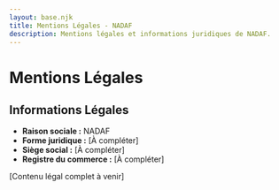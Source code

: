 ```yaml
---
layout: base.njk
title: Mentions Légales - NADAF
description: Mentions légales et informations juridiques de NADAF.
---
```


# Mentions Légales

## Informations Légales

- **Raison sociale :** NADAF
- **Forme juridique :** [À compléter]
- **Siège social :** [À compléter]
- **Registre du commerce :** [À compléter]

[Contenu légal complet à venir]
